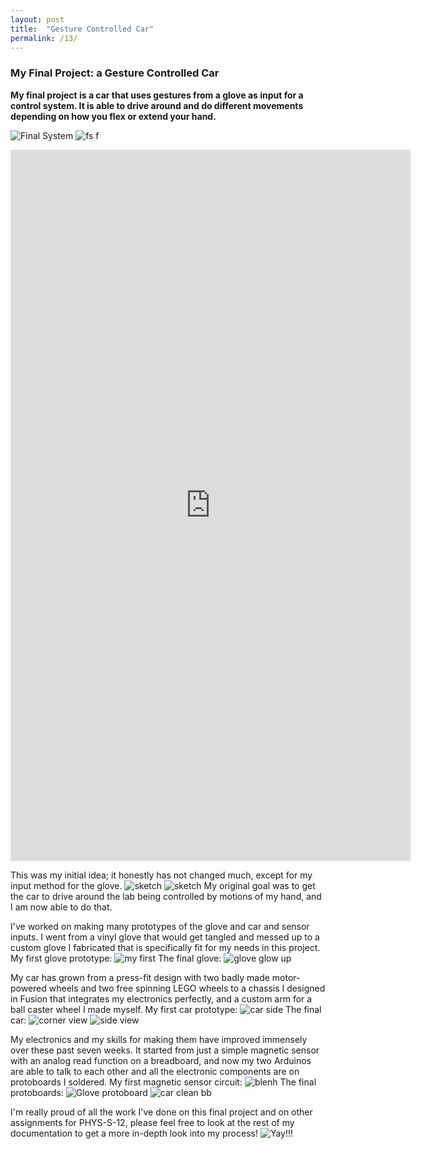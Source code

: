 ```yaml
---
layout: post
title:  "Gesture Controlled Car"
permalink: /13/
---
```


### My Final Project: a Gesture Controlled Car

**My final project is a car that uses gestures from a glove as input for a control system. It is able to drive around and do different movements depending on how you flex or extend your hand.**

![Final System](final_system_top.png) ![fs f](final_system_front.png)
<iframe src="https://player.vimeo.com/video/358939821" width="640" height="1138" frameborder="0" allow="autoplay; fullscreen" allowfullscreen></iframe>

This was my initial idea; it honestly has not changed much, except for my input method for the glove. ![sketch](sketch_robot.png) ![sketch](sketch_side_closed.png)
My original goal was to get the car to drive around the lab being controlled by motions of my hand, and I am now able to do that.

I've worked on making many prototypes of the glove and car and sensor inputs. I went from a vinyl glove that would get tangled and messed up to a custom glove I fabricated that is specifically fit for my needs in this project. 
My first glove prototype: ![my first](first_glove_top.png) 
The final glove: ![glove glow up](final_glove_top.png)

My car has grown from a press-fit design with two badly made motor-powered wheels and two free spinning LEGO wheels to a chassis I designed in Fusion that integrates my electronics perfectly, and a custom arm for a ball caster wheel I made myself.
My first car prototype: ![car side](first_car_side.png)
The final car: ![corner view](final_car_corner.png) ![side view](final_car_side.png)

My electronics and my skills for making them have improved immensely over these past seven weeks. It started from just a simple magnetic sensor with an analog read function on a breadboard, and now my two Arduinos are able to talk to each other and all the electronic components are on protoboards I soldered.
My first magnetic sensor circuit: ![blenh](first_circuit.png)
The final protoboards: ![Glove protoboard](pb_glove.png) ![car clean bb](pb_car.png)

I'm really proud of all the work I've done on this final project and on other assignments for PHYS-S-12, please feel free to look at the rest of my documentation to get a more in-depth look into my process!
![Yay!!!](me_and_my_work.png)